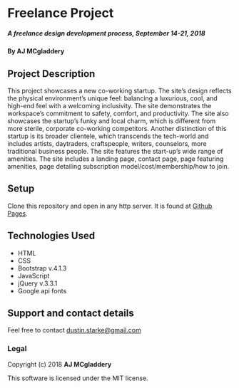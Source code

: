 # Freelance Project

##### A freelance design development process, September 14-21, 2018

#### By AJ MCgladdery

## Project Description

This project showcases a new co-working startup. The site’s design reflects the physical environment’s unique feel: balancing a luxurious, cool, and high-end feel with a welcoming inclusivity. The site demonstrates the workspace’s commitment to safety, comfort, and productivity. The site also showcases the startup’s funky and local charm, which is different from more sterile, corporate co-working competitors. Another distinction of this startup is its broader clientele, which transcends the tech-world and includes artists, daytraders, craftspeople, writers, counselors, more traditional business people. The site features the start-up’s wide range of amenities. The site includes a landing page, contact page, page featuring amenities, page detailing subscription model/cost/membership/how to join.

###


## Setup

Clone this repository and open in any http server. It is found at [Github Pages](https://amcgladd.github.io/freelance).

## Technologies Used

* HTML
* CSS
* Bootstrap v.4.1.3
* JavaScript
* jQuery v.3.3.1
* Google api fonts

## Support and contact details

Feel free to contact dustin.starke@gmail.com

### Legal

Copyright (c) 2018 **AJ MCgladdery**

This software is licensed under the MIT license.
